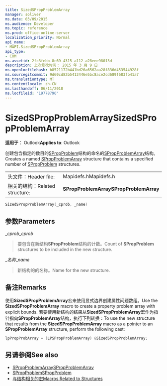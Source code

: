 ```yaml
---
title: SizedSPropProblemArray
manager: soliver
ms.date: 03/09/2015
ms.audience: Developer
ms.topic: reference
ms.prod: office-online-server
localization_priority: Normal
api_name:
- MAPI.SizedSPropProblemArray
api_type:
- COM
ms.assetid: 2fc3febb-8c69-4315-a112-a28eee98013d
description: 上次修改时间： 2015 年 3 月 9 日
ms.openlocfilehash: b8521172b441bd26a6562aa28f836d453544928f
ms.sourcegitcommit: 9d60cd82b5413446e5bc8ace2cd689f683fb41a7
ms.translationtype: MT
ms.contentlocale: zh-CN
ms.lasthandoff: 06/11/2018
ms.locfileid: "19778796"
---
```

# <a name="sizedspropproblemarray"></a><span data-ttu-id="2554a-103">SizedSPropProblemArray</span><span class="sxs-lookup"><span data-stu-id="2554a-103">SizedSPropProblemArray</span></span>

<span data-ttu-id="2554a-104">**适用于**： Outlook</span><span class="sxs-lookup"><span data-stu-id="2554a-104">**Applies to**: Outlook</span></span> 
  
<span data-ttu-id="2554a-105">创建包含指定的数目的[SPropProblem](spropproblem.md)结构的命名的[SPropProblemArray](spropproblemarray.md)结构。</span><span class="sxs-lookup"><span data-stu-id="2554a-105">Creates a named [SPropProblemArray](spropproblemarray.md) structure that contains a specified number of [SPropProblem](spropproblem.md) structures.</span></span> 
  
|||
|:-----|:-----|
|<span data-ttu-id="2554a-106">头文件：</span><span class="sxs-lookup"><span data-stu-id="2554a-106">Header file:</span></span>  <br/> |<span data-ttu-id="2554a-107">Mapidefs.h</span><span class="sxs-lookup"><span data-stu-id="2554a-107">Mapidefs.h</span></span>  <br/> |
|<span data-ttu-id="2554a-108">相关的结构：</span><span class="sxs-lookup"><span data-stu-id="2554a-108">Related structure:</span></span>  <br/> |<span data-ttu-id="2554a-109">**SPropProblemArray**</span><span class="sxs-lookup"><span data-stu-id="2554a-109">**SPropProblemArray**</span></span> <br/> |
   
```cpp
SizedSPropProblemArray(_cprob, _name)
```

## <a name="parameters"></a><span data-ttu-id="2554a-110">参数</span><span class="sxs-lookup"><span data-stu-id="2554a-110">Parameters</span></span>

<span data-ttu-id="2554a-111">__cprob_</span><span class="sxs-lookup"><span data-stu-id="2554a-111">__cprob_</span></span>
  
> <span data-ttu-id="2554a-112">要包含在新结构**SPropProblem**结构的计数。</span><span class="sxs-lookup"><span data-stu-id="2554a-112">Count of **SPropProblem** structures to be included in the new structure.</span></span> 
    
<span data-ttu-id="2554a-113">__名称_</span><span class="sxs-lookup"><span data-stu-id="2554a-113">__name_</span></span>
  
> <span data-ttu-id="2554a-114">新结构的的名称。</span><span class="sxs-lookup"><span data-stu-id="2554a-114">Name for the new structure.</span></span>
    
## <a name="remarks"></a><span data-ttu-id="2554a-115">备注</span><span class="sxs-lookup"><span data-stu-id="2554a-115">Remarks</span></span>

<span data-ttu-id="2554a-116">使用**SizedSPropProblemArray**宏来使用显式边界创建属性问题数组。</span><span class="sxs-lookup"><span data-stu-id="2554a-116">Use the **SizedSPropProblemArray** macro to create a property problem array with explicit bounds.</span></span> <span data-ttu-id="2554a-117">若要使用新结构的结果从**SizedSPropProblemArray**宏作为指针指向**SPropProblemArray**结构，执行下列转换：</span><span class="sxs-lookup"><span data-stu-id="2554a-117">To use the new structure that results from the **SizedSPropProblemArray** macro as a pointer to an **SPropProblemArray** structure, perform the following cast:</span></span> 
  
```cpp
lpPropProbArray = (LPSPropProblemArray) &SizedSPropProblemArray;
```

## <a name="see-also"></a><span data-ttu-id="2554a-118">另请参阅</span><span class="sxs-lookup"><span data-stu-id="2554a-118">See also</span></span>

- [<span data-ttu-id="2554a-119">SPropProblemArray</span><span class="sxs-lookup"><span data-stu-id="2554a-119">SPropProblemArray</span></span>](spropproblemarray.md)
- [<span data-ttu-id="2554a-120">SPropProblem</span><span class="sxs-lookup"><span data-stu-id="2554a-120">SPropProblem</span></span>](spropproblem.md)
- [<span data-ttu-id="2554a-121">与结构相关的宏</span><span class="sxs-lookup"><span data-stu-id="2554a-121">Macros Related to Structures</span></span>](macros-related-to-structures.md)


